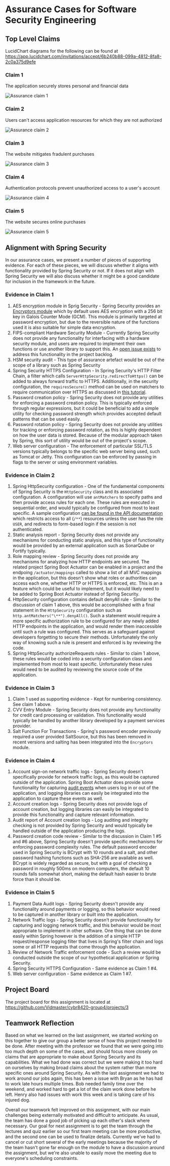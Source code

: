 # Assurance Cases for Software Security Engineering

## Top Level Claims
LucidChart diagrams for the following can be found at https://app.lucidchart.com/invitations/accept/6b240b88-099a-4812-8fa8-2c0a375d9efe

### Claim 1
The application securely stores personal and financial data

![Assurance claim 1](/images/claim1.png)

### Claim 2
Users can't access application resources for which they are not authorized

![Assurance claim 2](/images/claim2.png)

### Claim 3
The website mitigates fradulent purchases

![Assurance claim 3](/images/claim3.png)

### Claim 4
Authentication protocols prevent unauthorized access to a user's account

![Assurance claim 4](/images/claim4.png)

### Claim 5
The website secures online purchases

![Assurance claim 5](/images/claim5.png)

## Alignment with Spring Security
In our assurance cases, we present a number of pieces of supporting evidence. For each of these pieces, we will discuss whether it aligns with functionality provided by Spring Security or not. If it does not align with Spring Security we will also discuss whether it might be a good candidate for inclusion in the framework in the future.
### Evidence in Claim 1
1. AES encryption module in Sprig Security - Spring Security provides an [Encryptors module](https://github.com/spring-projects/spring-security/blob/master/crypto/src/main/java/org/springframework/security/crypto/encrypt/Encryptors.java) which by default uses AES encryption with a 256 bit key in Galois Counter Mode (GCM). This module is primarily targeted at password encryption, but due to the reversible nature of the functions used it is also suitable for simple data encryption.
2. FIPS-compliant Hardware Security Module - Currently Spring Security does not provide any functionality for interfacing with a hardware security module, and users are required to implement their own functions or use another library to support this. An [open issue exists](https://github.com/spring-projects/spring-security/issues/8349) to address this functionality in the project backlog.
3. HSM security audit - This type of assurance artefact would be out of the scope of a library such as Spring Security
4. Spring Security HTTPS Configuration - In Spring Security's HTTP Filter Chain, a filter which calls `ServerHttpSecurity.redirectToHttps()` can be added to always forward traffic to HTTPS. Additionally, in the security configuration, the `requiresSecure()` method can be used on matchers to require communication over HTTPS as discussed in [this tutorial](https://www.baeldung.com/spring-channel-security-https).
5. Password creation policy - Spring Security does not provide any utilities for enforcing a password creation policy. This is typically enforced through regular expressions, but it could be beneficial to add a simple utility for checking password strength which provides accepted default patterns that can be used easily.
6. Password rotation policy - Spring Security does not provide any utilities for tracking or enforcing password rotation, as this is highly dependent on how the user data is stored. Because of the modular approach taken by Spring, this sort of utility would be out of the project's scope.
7. Web server configuration - The enforcement of particular SSL/TLS versions typically belongs to the specific web server being used, such as Tomcat or Jetty. This configuration can be enforced by passing in flags to the server or using environment variables.

### Evidence in Claim 2
1. Spring HttpSecurity configuration - One of the fundamental components of Spring Security is the `HttpSecurity` class and its associated configuration. A configuration will use `antMatchers` to specify paths and then provide access rules for each one. These rules are executed in sequential order, and would typically be configured from most to least specific. A sample configuration [can be found in the API documentation](https://docs.spring.io/spring-security/site/docs/current/api/org/springframework/security/config/annotation/web/builders/HttpSecurity.html) which restricts access to all (`/**`) resources unless the user has the role `USER`, and redirects to form-based login if the session is not authenticated.
2. Static analysis report - Spring Security does not provide any mechanisms for conducting static analysis, and this type of functionality would be provided by an external application such as SonarQube or Fortify typically.
3. Role mapping review - Spring Security does not provide any mechanisms for analyzing how HTTP endpoints are secured. The related project Spring Boot Actuator can be enabled in a project and the endpoing `/actuator/mappings` called to show a list of all MVC mappings in the application, but this doesn't show what roles or authorities can access each one, whether HTTP or HTTPS is enforced, etc. This is an a feature which could be useful to implement, but it would likely need to be added to Spring Boot Actuator instead of Spring Security.
4. HttpSecurity configuration contains default denyAll rule - Similar to the discussion of claim 1 above, this would be accomplished with a final statement in the `HttpSecurity` configuration such as `http.antMatchers("\**").denyAll()`. Such a statement would require a more specific authorization rule to be configured for any newly added HTTP endpoints in the application, and would render them inaccessible until such a rule was configured. This serves as a safeguard against developers forgetting to secure their methods. Unfortunately the only way of knowing such a rule is present and enforced is by reviewing the code.
5. Spring HttpSecurity authorizeRequests rules - Similar to claim 1 above, these rules would be coded into a security configuration class and implemented from most to least specific. Unfortunately these rules would need to be audited by reviewing the source code of the application.

### Evidence in Claim 3
1. Claim 1 used as supporting evidence - Kept for numbering consistency. See claim 1 above.
2. CVV Entry Module - Spring Security does not provide any functionality for credit card processing or validation. This functionality would typically be handled by another library developed by a payment services provider.
3. Salt Function For Transactions - Spring's password encoder previously required a user provided SaltSource, but this has been removed in recent versions and salting has been integrated into the `Encryptors` module.

### Evidence in Claim 4
1. Account sign-on network traffic logs - Spring Security doesn't specifically provide for network traffic logs, as this would be captured outside of the application. Spring Boot Actuator does provide some functionality for capturing [audit events](https://docs.spring.io/spring-boot/docs/current/actuator-api/html/#audit-events) when users log in or out of the application, and logging libraries can easily be integrated into the application to capture these events as well.
2. Account creation logs - Spring Security does not provide logs of account creation, but logging libraries can easily be integrated to provide this functionality and capture relevant information.
3. Audit report of Account creation logs - Log auditing and integrity checking is not provided by Spring Security and would typically be handled outside of the application producing the logs.
4. Password creation code review - Similar to the discussion in Claim 1 #5 and #6 above, Spring Security doesn't provide specific mechanisms for enforcing password complexity rules. The default password encoder used in Spring Security is BCrypt with 10 rounds and a salt, and other password hashing functions such as SHA-256 are available as well. BCrypt is widely regarded as secure, but with a goal of checking a password in roughly 500ms on modern computers, the default 10 rounds falls somewhat short, making the default hash easier to brute force than it should be.

### Evidence in Claim 5
1. Payment Data Audit logs - Spring Security doesn't provide any functionality around payments or logging, so this behavior would need to be captured in another library or built into the application.
2. Network Traffic logs - Spring Security doesn't provide functionality for capturing and logging network traffic, and this behavior would be most appropriate to implement in other software. One thing that can be done easily within Spring however is the addition of a simple HTTP request/response logging filter that lives in Spring's filter chain and logs some or all HTTP requests that come through the application.
3. Review of Network Traffic enforcement code - Such a review would be conducted outside the scope of our hypothetical application or Spring Security.
4. Spring Security HTTPS Configuration - Same evidence as Claim 1 #4.
5. Web server configuration - Same evidence as Claim 1 #7.


## Project Board
The project board for this assignment is located at https://github.com/Vidmaster/cybr8420-group4/projects/3


## Teamwork Reflection
Based on what we learned on the last assignment, we started working on this together to give our group a better sense of how this project needed to be done. After meeting with the professor we found that we were going into too much depth on some of the cases, and should focus more closely on claims that are appropriate to make about Spring Security and its capabilities. What we had done was correct but we were making it too hard on ourselves by making broad claims about the system rather than more specific ones around Spring Security. As with the last assignment we had to work around our jobs again, this has been a issue with Bryan as he has had to work late hours multiple times. Bob needed family time over the weekend, and worked hard to get a lot of the claim work done before he left. Henry also had issues with work this week and is taking care of his injured dog.

Overall our teamwork felt improved on this assignment, with our main challenges being externally motivated and difficult to anticipate. As usual, the team has done a good job of picking up each other's slack where necessary. Our goal for next assignment is to get the team through the lectures and quiz earlier so our first team meeting can be more productive, and the second one can be used to finalize details. Currently we've had to cancel or cut short several of the early meetings because the majority of the team hasn't gone far enough on the module to have a discussion around the assignment, but we're also unable to easily move the meeting due to everyone's scheduling constraints.
